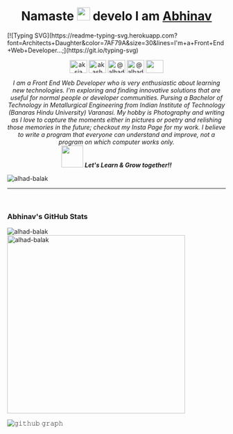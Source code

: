 <p align="centre">
<h1 align="center">Namaste <img src="https://c.tenor.com/9I3-CRuCdIoAAAAi/%D0%B0%D0%BC%D0%B8%D0%BD%D1%8C.gif" width="30px"> develo I am <a href="https://www.linkedin.com/in/abhinav-raj07/">Abhinav</a></h1></p>

<p align="centre">
[![Typing SVG](https://readme-typing-svg.herokuapp.com?font=Architects+Daughter&color=7AF79A&size=30&lines=I'm+a+Front+End+Web+Developer...;](https://git.io/typing-svg)
</p>

<!-- <h3 align="center">Software Engineer | Photograher</h3> -->
<p align="center">
<a href="https://www.linkedin.com/in/abhinav-raj07/" target="blank"><img align="center" src="https://cdn.jsdelivr.net/npm/simple-icons@3.0.1/icons/linkedin.svg" alt="aksia" height="30" width="40" /></a>
<a href="https://https://www.facebook.com/abhinav.raj07" target="blank"><img align="center" src="https://cdn.jsdelivr.net/npm/simple-icons@3.0.1/icons/facebook.svg" alt="akash chowrasia" height="30" width="40" /></a>
<a href="https://www.instagram.com/alhad_balak/"><img align="center" src="https://cdn.freebiesupply.com/images/large/2x/instagram-icon-white-on-black-circle.png" alt="@alhad_balak" height="30" width="40" /></a>
<a href="https://twitter.com/alhad_balak" target="blank"><img align="center" src="https://cdn-icons-png.flaticon.com/512/121/121503.png" alt="@alhad_balak" height="30" width="40" /></a>
<a href = "mailto: abhinav.kgupta.met19@iitbhu.ac.in"><img align="center" src="https://simpleicons.org/icons/gmail.svg" height="30" width="40" /></a>
</p>
<!-- <a href="-----------------" target="blank"><img align="center" src="https://cdn.freebiesupply.com/images/large/2x/instagram-icon-white-on-black-circle.png" alt="@----------------" height="30" width="40" /></a> -->
<!-- <a href="---------------" target="blank"><img align="center" src="https://cdn.jsdelivr.net/npm/simple-icons@3.0.1/icons/leetcode.svg" alt="akash_chowrasia" height="30" width="40" /></a> -->
<!-- <a href="-------------" target="blank"><img align="center" src="https://cdn.jsdelivr.net/npm/simple-icons@3.0.1/icons/geeksforgeeks.svg" alt="akash_chowrasia" height="30" width="40" /></a> -->

<p align="center">
  <em>
    I am a Front End Web Developer who is very enthusiastic about learning new technologies. I'm exploring and finding innovative solutions that are useful for normal people or developer communities. Pursing a Bachelor of Technology in Metallurgical Engineering from Indian Institute of Technology (Banaras Hindu University) Varanasi. My hobby is Photography and writing as I love to capture the moments either in pictures or poetry and relishing those memories in the future; checkout my Insta Page for my work. I believe to write a program that everyone can understand and improve, not a program on which computer works only.
  </em> 
  <br>
  <img src="https://media.giphy.com/media/VgCDAzcKvsR6OM0uWg/giphy.gif" width="50" /> <b><i>Let's Learn & Grow together!!</i></b>
</p>

<p align="left"> <img src="https://komarev.com/ghpvc/?username=alhad-balak&label=PROFILE+VIEWS&color=blue&style=plastic" alt="alhad-balak"/> </p>
<hr>
<br>

### Abhinav's GitHub Stats
<p><img align="left" src="https://github-readme-stats.vercel.app/api/top-langs?username=alhad-balak&show_icons=true&locale=en&layout=compact" alt="alhad-balak" /></p>

<p>&nbsp;<img align="center" src="https://github-readme-stats.vercel.app/api?username=alhad-balak&show_icons=true&locale=en" alt="alhad-balak" width="410" /></p>


![𝚐𝚒𝚝𝚑𝚞𝚋 𝚐𝚛𝚊𝚙𝚑](https://activity-graph.herokuapp.com/graph?username=alhad-balak&hide_border=true&area=true)

<!-- <p align="center"><img src="https://github-readme-stats.vercel.app/api?username=alhad-balak&theme=gruvbox" alt="alhad-balak"  /></p>
<p><img align="left" src="https://github-readme-stats.vercel.app/api/top-langs?username=alhad-balak&show_icons=true&locale=en&layout=compact&theme=gruvbox" alt="alhad-balak" /></p>
<p>&nbsp;<img align="right" src="https://github-readme-stats.vercel.app/api?username=alhad-balak&show_icons=true&locale=en&theme=gruvbox" alt="alhad-balak" width="410" /></p>
<br><br><br><br><br>
 -->
<!-- <p align="center"><img src="https://media.giphy.com/media/QaMcXSekUWx7aogAUr/giphy.gif" width="30" />&nbsp;Git's Trophies</p>
<br>
<img src="https://github-profile-trophy.vercel.app/?username=Ahmad-shaikh575&theme=gruvbox"/> -->
